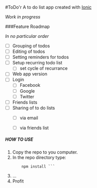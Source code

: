 #ToDo'r
A to do list app created with [Ionic](http://www.ionicframework.com)

*Work in progress*

###Feature Roadmap

*In no particular order*

* [ ] Grouping of todos
* [ ] Editing of todos
* [ ] Setting reminders for todos
* [ ] Setup recurring todo list
	* [ ] set cycle of recurrance
* [ ] Web app version
* [ ] Login
	* [ ] Facebook
	* [ ] Google
	* [ ] Twitter
* [ ] Friends lists	
* [ ] Sharing of to do lists
	* [ ] via email
	* [ ] via friends list 

	
	
##### HOW TO USE
1. Copy the repo to you computer.
2. In the repo directory type: 
	```
		npm install ```
3. ...
4. Profit